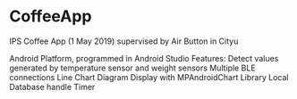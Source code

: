 # CoffeeApp
IPS Coffee App (1 May 2019) supervised by Air Button in Cityu

Android Platform, programmed in Android Studio
Features:
Detect values generated by temperature sensor and weight sensors
Multiple BLE connections
Line Chart Diagram Display with MPAndroidChart Library
Local Database handle
Timer 
